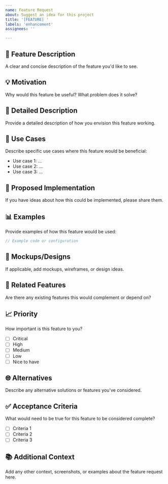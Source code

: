 ```yaml
---
name: Feature Request
about: Suggest an idea for this project
title: '[FEATURE] '
labels: 'enhancement'
assignees: ''

---
```


## 🚀 Feature Description
A clear and concise description of the feature you'd like to see.

## 💡 Motivation
Why would this feature be useful? What problem does it solve?

## 📝 Detailed Description
Provide a detailed description of how you envision this feature working.

## 🎯 Use Cases
Describe specific use cases where this feature would be beneficial:
- Use case 1: ...
- Use case 2: ...
- Use case 3: ...

## 🔧 Proposed Implementation
If you have ideas about how this could be implemented, please share them.

## 📊 Examples
Provide examples of how this feature would be used:

```javascript
// Example code or configuration
```

## 🎨 Mockups/Designs
If applicable, add mockups, wireframes, or design ideas.

## 🔗 Related Features
Are there any existing features this would complement or depend on?

## 📈 Priority
How important is this feature to you?
- [ ] Critical
- [ ] High
- [ ] Medium
- [ ] Low
- [ ] Nice to have

## 🌐 Alternatives
Describe any alternative solutions or features you've considered.

## ✅ Acceptance Criteria
What would need to be true for this feature to be considered complete?
- [ ] Criteria 1
- [ ] Criteria 2
- [ ] Criteria 3

## 📚 Additional Context
Add any other context, screenshots, or examples about the feature request here.
